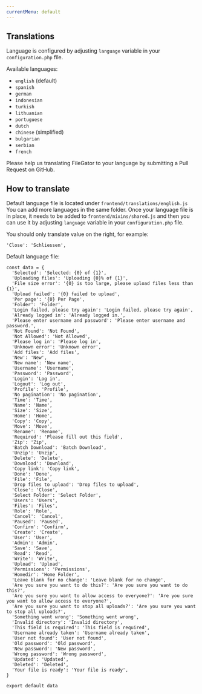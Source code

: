 ```yaml
---
currentMenu: default
---
```


## Translations

Language is configured by adjusting `language` variable in your `configuration.php` file.

Available languages:

- ```english``` (default)
- ```spanish```
- ```german```
- ```indonesian```
- ```turkish```
- ```lithuanian```
- ```portuguese```
- ```dutch```
- ```chinese``` (simplified)
- ```bulgarian```
- ```serbian```
- ```french```

Please help us translating FileGator to your language by submitting a Pull Request on GitHub.


## How to translate

Default language file is located under `frontend/translations/english.js` You can add more languages in the same folder. Once your language file is in place, it needs to be added to `frontend/mixins/shared.js` and then you can use it by adjusting `language` variable in your `configuration.php` file.

You should only translate value on the right, for example:

```
'Close': 'Schliessen',
```

Default language file:

```
const data = {
  'Selected': 'Selected: {0} of {1}',
  'Uploading files': 'Uploading {0}% of {1}',
  'File size error': '{0} is too large, please upload files less than {1}',
  'Upload failed': '{0} failed to upload',
  'Per page': '{0} Per Page',
  'Folder': 'Folder',
  'Login failed, please try again': 'Login failed, please try again',
  'Already logged in': 'Already logged in.',
  'Please enter username and password': 'Please enter username and password.',
  'Not Found': 'Not Found',
  'Not Allowed': 'Not Allowed',
  'Please log in': 'Please log in',
  'Unknown error': 'Unknown error',
  'Add files': 'Add files',
  'New': 'New',
  'New name': 'New name',
  'Username': 'Username',
  'Password': 'Password',
  'Login': 'Log in',
  'Logout': 'Log out',
  'Profile': 'Profile',
  'No pagination': 'No pagination',
  'Time': 'Time',
  'Name': 'Name',
  'Size': 'Size',
  'Home': 'Home',
  'Copy': 'Copy',
  'Move': 'Move',
  'Rename': 'Rename',
  'Required': 'Please fill out this field',
  'Zip': 'Zip',
  'Batch Download': 'Batch Download',
  'Unzip': 'Unzip',
  'Delete': 'Delete',
  'Download': 'Download',
  'Copy link': 'Copy link',
  'Done': 'Done',
  'File': 'File',
  'Drop files to upload': 'Drop files to upload',
  'Close': 'Close',
  'Select Folder': 'Select Folder',
  'Users': 'Users',
  'Files': 'Files',
  'Role': 'Role',
  'Cancel': 'Cancel',
  'Paused': 'Paused',
  'Confirm': 'Confirm',
  'Create': 'Create',
  'User': 'User',
  'Admin': 'Admin',
  'Save': 'Save',
  'Read': 'Read',
  'Write': 'Write',
  'Upload': 'Upload',
  'Permissions': 'Permissions',
  'Homedir': 'Home Folder',
  'Leave blank for no change': 'Leave blank for no change',
  'Are you sure you want to do this?': 'Are you sure you want to do this?',
  'Are you sure you want to allow access to everyone?': 'Are you sure you want to allow access to everyone?',
  'Are you sure you want to stop all uploads?': 'Are you sure you want to stop all uploads?',
  'Something went wrong': 'Something went wrong',
  'Invalid directory': 'Invalid directory',
  'This field is required': 'This field is required',
  'Username already taken': 'Username already taken',
  'User not found': 'User not found',
  'Old password': 'Old password',
  'New password': 'New password',
  'Wrong password': 'Wrong password',
  'Updated': 'Updated',
  'Deleted': 'Deleted',
  'Your file is ready': 'Your file is ready',
}

export default data

```

